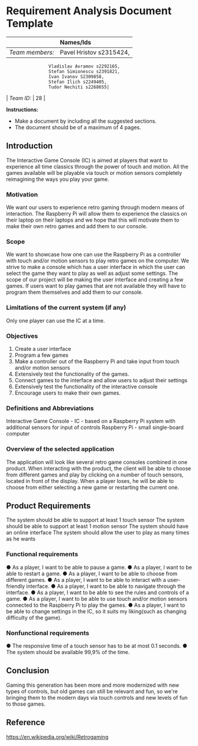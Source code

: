 # Requirement Analysis Document Template
 
|                 | **Names/Ids**  |
|----------------:|:---------------|
| *Team members:* | Pavel Hristov s2315424,
                    Vladislav Avramov s2292165,
                    Stefan Simionescu s2391821,
                    Ivan Ivanov S2309858,
                    Stefan Ilich s2249405,
                    Tudor Nechiti s2268655|
| *Team ID:*      |        28        |


**Instructions:**
* Make a document by including all the suggested sections.
* The document should be of a maximum of 4 pages.

## Introduction
The Interactive Game Console (IC) is aimed at players that want to experience all time
classics through the power of touch and motion. All the games available will be playable via
touch or motion sensors completely reimagining the ways you play your game.

### Motivation
We want our users to experience retro gaming through modern means of interaction. The
Raspberry Pi will allow them to experience the classics on their laptop on their laptops and
we hope that this will motivate them to make their own retro games and add them to our
console.

###  Scope
We want to showcase how one can use the Raspberry Pi as a controller with touch and/or
motion sensors to play retro games on the computer. We strive to make a console which
has a user interface in which the user can select the game they want to play as well as
adjust some settings. The scope of our project will be making the user interface and
creating a few games. If users want to play games that are not available they will have to
program them themselves and add them to our console.

### Limitations of the current system (if any)
Only one player can use the IC at a time.

### Objectives
1. Create a user interface
2. Program a few games
3. Make a controller out of the Raspberry Pi and take input from touch and/or motion
sensors
4. Extensively test the functionality of the games.
5. Connect games to the interface and allow users to adjust their settings
6. Extensively test the functionality of the interactive console
7. Encourage users to make their own games.

### Definitions and Abbreviations 
Interactive Game Console - IC - based on a Raspberry Pi system with additional sensors for
input of controls
Raspberry Pi - small single-board computer

### Overview of the selected application
The application will look like several retro game consoles combined in one product. When
interacting with the product, the client will be able to choose from different games and play
by clicking on a number of touch sensors, located in front of the display. When a player
loses, he will be able to choose from either selecting a new game or restarting the current
one.

## Product Requirements
The system should be able to support at least 1 touch sensor
The system should be able to support at least 1 motion sensor
The system should have an online interface
The system should allow the user to play as many times as he wants

### Functional requirements
● As a player, I want to be able to pause a game.
● As a player, I want to be able to restart a game.
● As a player, I want to be able to choose from different games.
● As a player, I want to be able to interact with a user-friendly interface.
● As a player, I want to be able to navigate through the interface.
● As a player, I want to be able to see the rules and controls of a game.
● As a player, I want to be able to use touch and/or motion sensors connected to the
Raspberry Pi to play the games.
● As a player, I want to be able to change settings in the IC, so it suits my liking(such
as changing difficulty of the game).

### Nonfunctional requirements
● The responsive time of a touch sensor has to be at most 0.1 seconds.
● The system should be available 99,9% of the time.

## Conclusion
Gaming this generation has been more and more modernized with new types of controls, but old games can still be relevant and fun, so we're bringing them to the modern days via touch controls and new levels of fun to those games.

## Reference
https://en.wikipedia.org/wiki/Retrogaming

